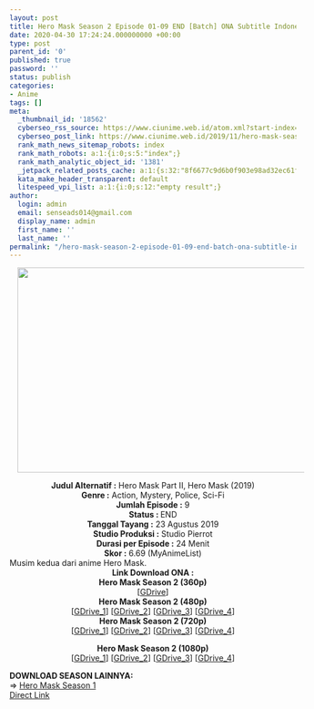 ```yaml
---
layout: post
title: Hero Mask Season 2 Episode 01-09 END [Batch] ONA Subtitle Indonesia
date: 2020-04-30 17:24:24.000000000 +00:00
type: post
parent_id: '0'
published: true
password: ''
status: publish
categories:
- Anime
tags: []
meta:
  _thumbnail_id: '18562'
  cyberseo_rss_source: https://www.ciunime.web.id/atom.xml?start-index=1951&max-results=150
  cyberseo_post_link: https://www.ciunime.web.id/2019/11/hero-mask-season-2-episode-01-09-end.html
  rank_math_news_sitemap_robots: index
  rank_math_robots: a:1:{i:0;s:5:"index";}
  rank_math_analytic_object_id: '1381'
  _jetpack_related_posts_cache: a:1:{s:32:"8f6677c9d6b0f903e98ad32ec61f8deb";a:2:{s:7:"expires";i:1645377465;s:7:"payload";a:0:{}}}
  kata_make_header_transparent: default
  litespeed_vpi_list: a:1:{i:0;s:12:"empty result";}
author:
  login: admin
  email: senseads014@gmail.com
  display_name: admin
  first_name: ''
  last_name: ''
permalink: "/hero-mask-season-2-episode-01-09-end-batch-ona-subtitle-indonesia/"
---
```

<div class="separator" style="clear: both; text-align: center;"><a href="https://1.bp.blogspot.com/-nbb6nq9cSLI/Xc4kbyVxObI/AAAAAAAAdnY/dSWCq_nyOXUYUdCtAK7xnuw8LBi5h5nfgCLcBGAsYHQ/s1600/Hero%2BMask%2BSeason%2B2.jpg" imageanchor="1" style="margin-left: 1em; margin-right: 1em;"><img border="0" data-original-height="720" data-original-width="1280" height="360" src="{{ site.baseurl }}/assets/2020/04/Hero%2BMask%2BSeason%2B2.jpg" width="640" /></a></div>
<p>
<div style="text-align: center;"><b>Judul Alternatif :</b>&nbsp;Hero Mask Part II,&nbsp;Hero Mask (2019)</div>
<div style="text-align: center;"><b>Genre :</b>&nbsp;<b></b>Action, Mystery, Police, Sci-Fi</div>
<div style="text-align: center;"><b>Jumlah Episode :</b>&nbsp;9<br /><b>Status :&nbsp;</b>END<br /><b>Tanggal Tayang :</b>&nbsp;23 Agustus 2019<br /><b>Studio Produksi :</b>&nbsp;<b></b>Studio Pierrot<br /><b>Durasi per Episode :</b>&nbsp;24 Menit</div>
<div style="text-align: center;"><b>Skor :</b>&nbsp;6.69 (MyAnimeList)</div>
<div style="text-align: center;"></div>
<div style="text-align: justify;">Musim kedua dari anime&nbsp;Hero Mask.</div>
<div style="text-align: justify;"></div>
<div style="text-align: justify;"></div>
<div style="text-align: center;"><b>Link Download ONA&nbsp;:</b></div>
<div style="text-align: center;">
<div style="text-align: center;"><b>Hero Mask Season 2&nbsp;(360p)</b></div>
</div>
<div style="text-align: center;">[<a href="https://drive.google.com/uc?id=17cVFy62OTtLkjJ7gnXSfqBSwH7hv1QV7" target="_blank" rel="noopener">GDrive</a>]</div>
<div style="text-align: center;"></div>
<div style="text-align: center;"><b>Hero Mask Season 2&nbsp;(480p)</b><br />[<a href="https://drive.google.com/uc?id=1BUol6ARivRY-xX8UVdnmelW_L6nS-jDt" target="_blank" rel="noopener">GDrive_1</a>] [<a href="https://drive.google.com/uc?id=13pHdIKmZUimnlNHj-9kO-O1pT85DItFK" target="_blank" rel="noopener">GDrive_2</a>] [<a href="https://drive.google.com/uc?id=1qvD3Hx2E186NrPaXMize1ebK7dG8avKY" target="_blank" rel="noopener">GDrive_3</a>] [<a href="https://drive.google.com/uc?id=1mks8RTaRwichH_AOUB-ND6bwdw5MSDmD" target="_blank" rel="noopener">GDrive_4</a>]</div>
<div style="text-align: center;"><b>Hero Mask Season 2&nbsp;(720p)</b><br />[<a href="https://drive.google.com/uc?id=1bkWhRj1Js9lFJJ-OSL3HDDnxuqWAdmHq" target="_blank" rel="noopener">GDrive_1</a>] [<a href="https://drive.google.com/uc?id=1uHq2kwbJoADKgrAZNqKwsPWJXj0Q3nzz" target="_blank" rel="noopener">GDrive_2</a>] [<a href="https://drive.google.com/uc?id=1A6O2SulRLeD8C9PzyE8pvTJ6-918DxAp" target="_blank" rel="noopener">GDrive_3</a>] [<a href="https://drive.google.com/uc?id=1Nca_JR39O0oYMhMU9SVkqyFFK54CZNyP" target="_blank" rel="noopener">GDrive_4</a>]</p>
<p><b>Hero Mask Season 2&nbsp;(1080p)</b><br />[<a href="https://drive.google.com/uc?id=1DgWooZn9aAQxzFBJn8NRhE-svLMHMI6o" target="_blank" rel="noopener">GDrive_1</a>] [<a href="https://drive.google.com/uc?id=1RU5AkTHLpz5EhzATQnYFGl-OXRRzolQi" target="_blank" rel="noopener">GDrive_2</a>] [<a href="https://drive.google.com/uc?id=13urkq6d5oQ523C8tKjhFmMu2hl_rbP-K" target="_blank" rel="noopener">GDrive_3</a>] [<a href="https://drive.google.com/uc?id=1WgO6_PpKft5EBEDJKRVNGherd_SzkNLJ" target="_blank" rel="noopener">GDrive_4</a>]
<div style="text-align: left;"></div>
<div style="text-align: left;"></div>
<div style="text-align: left;"><b>DOWNLOAD SEASON LAINNYA:</b></div>
<div style="text-align: left;"></div>
<div style="text-align: left;">=&gt;&nbsp;<a href="https://www.ciunime.web.id/2019/07/hero-mask-episode-01-15-end-batch-ona.html" target="_blank" rel="noopener">Hero Mask Season 1</a></div>
<div style="text-align: left;"></div>
</div>
<link rel="stylesheet" href="https://cdnjs.cloudflare.com/ajax/libs/font-awesome/4.7.0/css/font-awesome.min.css" />
<div class="divbtn"> <a href="https://handymansurrender.com/fihup8buzv?key=94550f7ce39444073321dde3b8782f97" class="btn"><i class="fa fa-download"></i> Direct Link</a> </div>
